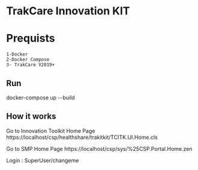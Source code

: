 # TrakCare Innovation KIT


# Prequists 

	1-Docker
	2-Docker Compose
	3- TrakCare V2019+

## Run

docker-compose up --build


## How it works

Go to Innovation Toolkit Home Page
https://localhost/csp/healthshare/trakitkit/TCITK.UI.Home.cls 


Go to SMP Home Page
https://localhost/csp/sys/%25CSP.Portal.Home.zen

Login : SuperUser/changeme

